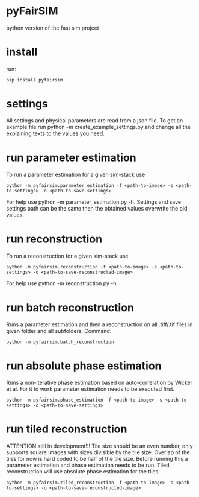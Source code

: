 # pyFairSIM

python version of the fast sim project

# install
run:

`pip install pyfairsim`

# settings

All settings and physical parameters are read from a json file.
To get an example file run python -m create_example_settings.py and change all the explaining texts to the values you need.

# run parameter estimation

To run a parameter estimation for a given sim-stack use

`python -m pyfairsim.parameter_estimation -f <path-to-image> -s <path-to-settings> -o <path-to-save-settings>`

For help use python -m parameter_estimation.py -h. Settings and save settings path can be the same then the obtained values overwrite the old values.

# run reconstruction

To run a reconstruction for a given sim-stack use

`python -m pyfairsim.reconstruction -f <path-to-image> -s <path-to-settings> -o <path-to-save-reconstructed-image>`

For help use python -m reconstruction.py -h

# run batch reconstruction

Runs a parameter estimation and then a reconstruction on all .tiff/.tif files in given folder and all subfolders.
Command:

`python -m pyfairsim.batch_reconstruction`

# run absolute phase estimation

Runs a non-iterative phase estimation based on auto-correlation by Wicker et al. For it to work parameter estimation needs to be executed first.

`python -m pyfairsim.phase_estimation -f <path-to-image> -s <path-to-settings> -o <path-to-save-settings>`

# run tiled reconstruction

ATTENTION still in development!!! Tile size should be an even number, only supports square images with sizes divisible by the tile size. Overlap of the tiles for now is hard coded to be half of the tile size. Before running this a parameter estimation and phase estimation needs to be run. Tiled reconstruction will use absolute phase estimation for the tiles.

`python -m pyfairsim.tiled_reconstruction -f <path-to-image> -s <path-to-settings> -o <path-to-save-reconstructed-image>`